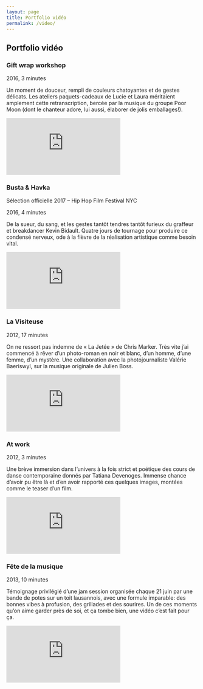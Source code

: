 ```yaml
---
layout: page
title: Portfolio vidéo
permalink: /video/
---
```


<article class="post">

<h2>Portfolio vidéo</h2>

<h3>Gift wrap workshop</h3>
<p class="facts">2016, 3 minutes</p>
<p>Un moment de douceur, rempli de couleurs chatoyantes et de gestes délicats. Les ateliers paquets-cadeaux de Lucie et Laura méritaient amplement cette retranscription, bercée par la musique du groupe Poor Moon (dont le chanteur adore, lui aussi, élaborer de jolis emballages!).</p>
<div class='embed-container video'>
<iframe src='https://player.vimeo.com/video/189816104?title=0&byline=0&portrait=0' frameborder='0' webkitAllowFullScreen mozallowfullscreen allowFullScreen></iframe>
</div>

<h3>Busta & Havka</h3>
<p class="facts" style="margin-bottom:0">Sélection officielle 2017 – Hip Hop Film Festival NYC</p>
<p class="facts">2016, 4 minutes</p>
<p>De la sueur, du sang, et les gestes tantôt tendres tantôt furieux du graffeur et breakdancer Kevin Bidault. Quatre jours de tournage pour produire ce condensé nerveux, ode à la fièvre de la réalisation artistique comme besoin vital.</p>
<div class='embed-container video'>
<iframe src='https://player.vimeo.com/video/178234929?title=0&byline=0&portrait=0' frameborder='0' webkitAllowFullScreen mozallowfullscreen allowFullScreen></iframe>
</div>

<h3>La Visiteuse</h3>
<p class="facts">2012, 17 minutes</p>
<p>On ne ressort pas indemne de « La Jetée » de Chris Marker. Très vite j’ai commencé à rêver d’un photo-roman en noir et blanc, d’un homme, d’une femme, d’un mystère. Une collaboration avec la photojournaliste Valérie Baeriswyl, sur la musique originale de Julien Boss.</p>
<div class='embed-container photoroman'>
<iframe src='https://player.vimeo.com/video/30977915?title=0&byline=0&portrait=0' frameborder='0' webkitAllowFullScreen mozallowfullscreen allowFullScreen></iframe>
</div>

<h3>At work</h3>
<p class="facts">2012, 3 minutes</p>
<p>Une brève immersion dans l’univers à la fois strict et poétique des cours de danse contemporaine donnés par Tatiana Devenoges. Immense chance d’avoir pu être là et d’en avoir rapporté ces quelques images, montées comme le teaser d’un film.</p>
<div class='embed-container video'>
<iframe src='https://player.vimeo.com/video/58885049?title=0&byline=0&portrait=0' frameborder='0' webkitAllowFullScreen mozallowfullscreen allowFullScreen></iframe>
</div>

<h3>Fête de la musique</h3>
<p class="facts">2013, 10 minutes</p>
<p>Témoignage privilégié d’une jam session organisée chaque 21 juin  par une bande de potes sur un toit lausannois, avec une formule imparable: des bonnes vibes à profusion, des grillades et des sourires. Un de ces moments qu’on aime garder près de soi, et ça tombe bien, une vidéo c’est fait pour ça.</p>
<div class='embed-container video'>
<iframe src='https://www.youtube.com/embed/WwrLBvewmgM' frameborder='0' webkitAllowFullScreen mozallowfullscreen allowFullScreen></iframe>
</div>



</article>
